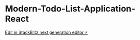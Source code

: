 # Modern-Todo-List-Application-React

[Edit in StackBlitz next generation editor ⚡️](https://stackblitz.com/~/github.com/NiroshReddySL/Modern-Todo-List-Application-React)